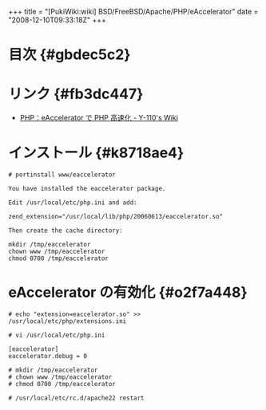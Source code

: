 +++
title = "[PukiWiki:wiki] BSD/FreeBSD/Apache/PHP/eAccelerator"
date = "2008-12-10T09:33:18Z"
+++

# 目次  {#gbdec5c2}

# リンク  {#fb3dc447}
- [PHP：eAccelerator で PHP 高速化 - Y-110's Wiki](http://php.y-110.net/wiki/index.php?PHP%A1%A7eAccelerator%20%A4%C7%20PHP%20%B9%E2%C2%AE%B2%BD "PHP：eAccelerator で PHP 高速化 - Y-110's Wiki")

# インストール  {#k8718ae4}

```
# portinstall www/eaccelerator

You have installed the eaccelerator package.

Edit /usr/local/etc/php.ini and add:

zend_extension="/usr/local/lib/php/20060613/eaccelerator.so"

Then create the cache directory:

mkdir /tmp/eaccelerator
chown www /tmp/eaccelerator
chmod 0700 /tmp/eaccelerator

```

# eAccelerator の有効化  {#o2f7a448}

```
# echo "extension=eaccelerator.so" >> /usr/local/etc/php/extensions.ini

# vi /usr/local/etc/php.ini

[eaccelerator]
eaccelerator.debug = 0

# mkdir /tmp/eaccelerator
# chown www /tmp/eaccelerator
# chmod 0700 /tmp/eaccelerator

# /usr/local/etc/rc.d/apache22 restart
```


